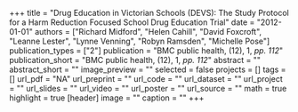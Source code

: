 +++
title = "Drug Education in Victorian Schools (DEVS): The Study Protocol for a Harm Reduction Focused School Drug Education Trial"
date = "2012-01-01"
authors = ["Richard Midford", "Helen Cahill", "David Foxcroft", "Leanne Lester", "Lynne Venning", "Robyn Ramsden", "Michelle Pose"]
publication_types = ["2"]
publication = "BMC public health, (12), 1, _pp. 112_"
publication_short = "BMC public health, (12), 1, _pp. 112_"
abstract = ""
abstract_short = ""
image_preview = ""
selected = false
projects = []
tags = []
url_pdf = "NA"
url_preprint = ""
url_code = ""
url_dataset = ""
url_project = ""
url_slides = ""
url_video = ""
url_poster = ""
url_source = ""
math = true
highlight = true
[header]
image = ""
caption = ""
+++
